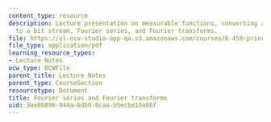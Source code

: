 ```yaml
---
content_type: resource
description: Lecture presentation on measurable functions, converting an analog source
  to a bit stream, Fourier series, and Fourier transforms.
file: https://ol-ocw-studio-app-qa.s3.amazonaws.com/courses/6-450-principles-of-digital-communication-i-fall-2009/3ae0b896944a6db06caab5ecbe15a66f_MIT6_450F09_slide07.pdf
file_type: application/pdf
learning_resource_types:
- Lecture Notes
ocw_type: OCWFile
parent_title: Lecture Notes
parent_type: CourseSection
resourcetype: Document
title: Fourier series and Fourier transforms
uid: 3ae0b896-944a-6db0-6caa-b5ecbe15a66f
---
```

